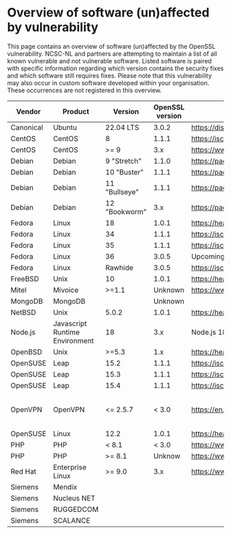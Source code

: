 # Overview of software (un)affected by vulnerability
This page contains an overview of software (un)affected by the OpenSSL vulnerability. NCSC-NL and partners are attempting to maintain a list of all known vulnerable and not vulnerable software. Listed software is paired with specific information regarding which version contains the security fixes and which software still requires fixes. Please note that this vulnerability may also occur in custom software developed within your organisation. These occurrences are not registered in this overview.

| Vendor | Product | Version | OpenSSL version | Reference | Notes |
|--------|---------|---------|-----------------|-----------|-------|
| Canonical |	Ubuntu | 22.04 LTS | 3.0.2 | https://discourse.ubuntu.com/t/openssl-3-0-transition-plans/24453 | |
| CentOS | CentOS | 8 | 1.1.1 | https://isc.sans.edu/diary/Upcoming+Critical+OpenSSL+Vulnerability+What+will+be+Affected/29192/ | |
| CentOS | CentOS | >= 9 | 3.x | https://www.redhat.com/en/blog/experience-bringing-openssl-30-rhel-and-fedora | |
| Debian | Debian	| 9 "Stretch"	| 1.1.0 |	https://packages.debian.org/stretch/openssl	| |
| Debian | Debian | 10 "Buster"	| 1.1.1	| https://packages.debian.org/buster/openssl | |
| Debian | Debian | 11 "Bullseye"	| 1.1.1	| https://packages.debian.org/bullseye/openssl | |
| Debian | Debian | 12 "Bookworm" | 3.x | https://packages.debian.org/bookworm/openssl | |
| Fedora | Linux | 18 | 1.0.1 | https://heartbleed.com | |
| Fedora | Linux | 34 | 1.1.1 | https://isc.sans.edu/diary/Upcoming+Critical+OpenSSL+Vulnerability+What+will+be+Affected/29192/	| |
| Fedora | Linux | 35	| 1.1.1	| https://isc.sans.edu/diary/Upcoming+Critical+OpenSSL+Vulnerability+What+will+be+Affected/29192/	| |
| Fedora | Linux | 36 | 3.0.5 | Upcoming Critical OpenSSL Vulnerability: What will be Affected? - SANS Internet Storm Center | |
| Fedora | Linux | Rawhide | 3.0.5 | https://isc.sans.edu/diary/Upcoming+Critical+OpenSSL+Vulnerability+What+will+be+Affected/29192/ | |
| FreeBSD | Unix | 10 | 1.0.1 | https://heartbleed.com | |
| Mitel | Mivoice | >=1.1 | Unknown | https://www.cvedetails.com/cve/CVE-2014-0160	| |
| MongoDB | MongoDB	| | Unknown | | |
| NetBSD | Unix | 5.0.2 | 1.0.1 | https://heartbleed.com | |	
| Node.js | Javascript Runtime Environment | 18 | 3.x | Node.js 18 updates OpenSSL support, enables fetch API | InfoWorld	|
| OpenBSD | Unix | >=5.3 | 1.x | https://heartbleed.com	| |
| OpenSUSE | Leap | 15.2 | 1.1.1 | https://isc.sans.edu/diary/Upcoming+Critical+OpenSSL+Vulnerability+What+will+be+Affected/29192/ | |
| OpenSUSE | Leap | 15.3 | 1.1.1 | https://isc.sans.edu/diary/Upcoming+Critical+OpenSSL+Vulnerability+What+will+be+Affected/29192/ | |
| OpenSUSE | Leap | 15.4 | 1.1.1 | https://isc.sans.edu/diary/Upcoming+Critical+OpenSSL+Vulnerability+What+will+be+Affected/29192/ | |
| OpenVPN | OpenVPN | <= 2.5.7 | < 3.0 | https://en.wikipedia.org/wiki/OpenVPN | https://openvpn.net/community-downloads/ Support for OpenSSL 3 in later version: OpenVPN 2.6. |
| OpenSUSE | Linux | 12.2 | 1.0.1 | https://heartbleed.com | 
| PHP | PHP | < 8.1 | < 3.0 | https://www.php.net/manual/en/openssl.requirements.php | | 
| PHP	| PHP	| >= 8.1 | Unknow | https://www.php.net/manual/en/openssl.requirements.php | |
| Red Hat | Enterprise Linux | >= 9.0 | 3.x	| https://www.redhat.com/en/blog/experience-bringing-openssl-30-rhel-and-fedora	| | 
| Siemens | Mendix | | | |
| Siemens | Nucleus NET	| | | |
| Siemens | RUGGEDCOM	| | | |
| Siemens | SCALANCE | | | |
